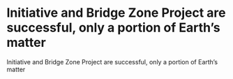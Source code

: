 # Initiative and Bridge Zone Project are successful, only a portion of Earth’s matter

Initiative and Bridge Zone Project are successful, only a portion of Earth’s matter